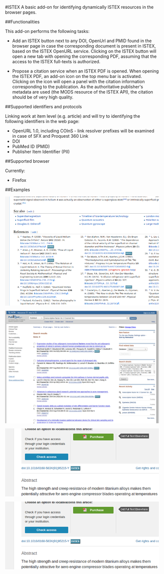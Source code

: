 #ISTEX
A basic add-on for identifying dynamically ISTEX resources in the browser pages.

##Functionalities

This add-on performs the following tasks:

* Add an ISTEX button next to any DOI, OpenUrl and PMID found in the browser page in case the corresponding document is present in ISTEX, based on the ISTEX OpenURL service. Clicking on the ISTEX button will open a new tab with opening the corresponding PDF, assuming that the access to the ISTEX full-texts is authorized. 

* Propose a citation service when an ISTEX PDF is opened. When opening the ISTEX PDF, an add-on icon on the top menu bar is activated. Clicking on the icon will open a panel with the citation information corresponding to the publication. As the authoritative publisher's metadata are used (the MODS resource of the ISTEX API), the citation should be of very high quality. 

##Supported identifiers and protocols

Linking work at item level (e.g. article) and will try to identifying the following identifiers in the web page:

* OpenURL 1.0, including COInS - link resolver prefixes will be examined in case of SFX and Proquest 360 Link
* DOI
* PubMed ID (PMID)
* Publisher Item Identifier (PII)

##Supported browser

Currently: 

* Firefox

##Examples

![Link in Wikipedia](doc/images/exemple-wikipedia.png)

![Link in PubMed](doc/images/exemple-pubmed.png)

![Link in Elsevier science-direct](doc/images/exemple-science-direct.png)

![Example of citation service for a displayed ISTEX PDF](doc/images/exemple-science-direct.png)
